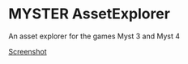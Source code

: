 # MYSTER AssetExplorer

An asset explorer for the games Myst 3 and Myst 4


[Screenshot](screenshot.jpg)